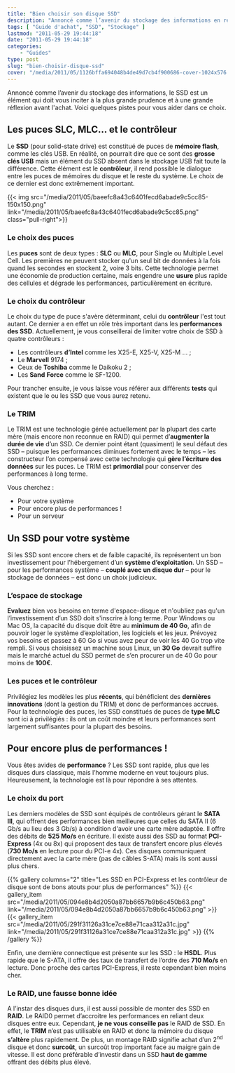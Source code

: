 ```yaml
---
title: "Bien choisir son disque SSD"
description: "Annoncé comme l’avenir du stockage des informations en remplacement des disques durs, voici quelques pistes pour vous aider dans le choix d\'un SSD."
tags: [ "Guide d'achat", "SSD", "Stockage" ]
lastmod: "2011-05-29 19:44:18"
date: "2011-05-29 19:44:18"
categories:
    - "Guides"
type: post
slug: "bien-choisir-disque-ssd"
cover: "/media/2011/05/1126bffa694048b4de49d7cb4f900686-cover-1024x576.jpg"
---
```


Annoncé comme l’avenir du stockage des informations, le SSD est un élément qui doit vous inciter à la plus grande prudence et à une grande réflexion avant l'achat. Voici quelques pistes pour vous aider dans ce choix.

<!--more-->

## Les puces SLC, MLC... et le contrôleur

Le **SSD** (pour solid-state drive) est constitué de puces de **mémoire flash**, comme les clés USB. En réalité, on pourrait dire que ce sont des **grosse clés USB** mais un élément du SSD absent dans le stockage USB fait toute la différence. Cette élément est le **contrôleur**, il rend possible le dialogue entre les puces de mémoires du disque et le reste du système. Le choix de ce dernier est donc extrêmement important.

{{< img src="/media/2011/05/baeefc8a43c6401fecd6abade9c5cc85-150x150.png" link="/media/2011/05/baeefc8a43c6401fecd6abade9c5cc85.png" class="pull-right">}}

### Le choix des puces

Les **puces** sont de deux types : **SLC** ou **MLC**, pour Single ou Multiple Level Cell. Les premières ne peuvent stocker qu'un seul bit de données à la fois quand les secondes en stockent 2, voire 3 bits. Cette technologie permet une économie de production certaine, mais engendre une **usure** plus rapide des cellules et dégrade les performances, particulièrement en écriture.

### Le choix du contrôleur

Le choix du type de puce s'avère déterminant, celui du **contrôleur** l'est tout autant. Ce dernier a en effet un rôle très important dans les **performances des SSD**. Actuellement, je vous conseillerai de limiter votre choix de SSD à quatre contrôleurs :

- Les contrôleurs **d’Intel** comme les X25-E, X25-V, X25-M … ;
- Le **Marvell** 9174 ;
- Ceux de **Toshiba** comme le Daikoku 2 ;
- Les **Sand** **Force** comme le SF-1200.

Pour trancher ensuite, je vous laisse vous référer aux différents **tests** qui existent que le ou les SSD que vous aurez retenu.

### Le TRIM

Le TRIM est une technologie gérée actuellement par la plupart des carte mère (mais encore non reconnue en RAID) qui permet d’**augmenter la durée de vie** d’un SSD. Ce dernier point étant (quasiment) le seul défaut des SSD – puisque les performances diminues fortement avec le temps – les constructeur l’on compensé avec cette technologie qui **gère l’écriture des données** sur les puces. Le TRIM est **primordial** pour conserver des performances à long terme.

Vous cherchez :

- Pour votre système
- Pour encore plus de performances !
- Pour un serveur


## Un SSD pour votre système

Si les SSD sont encore chers et de faible capacité, ils représentent un bon investissement pour l’hébergement d’un **système d’exploitation**. Un SSD – pour les performances système – **couplé avec un disque dur** – pour le stockage de données – est donc un choix judicieux.

### L’espace de stockage

**Evaluez** bien vos besoins en terme d'espace-disque et n'oubliez pas qu'un l’investissement d’un SSD doit s'inscrire à long terme. Pour Windows ou Mac OS, la capacité du disque doit être au **minimum de 40 Go**, afin de pouvoir loger le système d’exploitation, les logiciels et les jeux. Prévoyez vos besoins et passez à 60 Go si vous avez peur de voir les 40 Go trop vite rempli. Si vous choisissez un machine sous Linux, un **30 Go** devrait suffire mais le marché actuel du SSD permet de s’en procurer un de 40 Go pour moins de **100€**.

### Les puces et le contrôleur

Privilégiez les modèles les plus **récents**, qui bénéficient des **dernières innovations** (dont la gestion du TRIM) et donc de performances accrues. Pour la technologie des puces, les SSD constitués de puces de **type MLC** sont ici à privilégiés : ils ont un coût moindre et leurs performances sont largement suffisantes pour la plupart des besoins.

## Pour encore plus de performances !

Vous êtes avides de **performance** ? Les SSD sont rapide, plus que les disques durs classique, mais l’homme moderne en veut toujours plus. Heureusement, la technologie est là pour répondre à ses attentes.

### Le choix du port

Les derniers modèles de SSD sont équipés de contrôleurs gérant le **SATA III**, qui offrent des performances bien meilleures que celles du SATA II (6 Gb/s au lieu des 3 Gb/s) à condition d'avoir une carte mère adaptée. Il offre des débits de **525 Mo/s** en écriture. Il existe aussi des SSD au format **PCI-Express** (4x ou 8x) qui proposent des taux de transfert encore plus élevés (**730 Mo/s** en lecture pour du PCI-e 4x). Ces disques communiquent directement avec la carte mère (pas de câbles S-ATA) mais ils sont aussi plus chers.

{{% gallery columns="2" title="Les SSD en PCI-Express et les contrôleur de disque sont de bons atouts pour plus de performances" %}}
{{< gallery_item src="/media/2011/05/094e8b4d2050a87bb6657b9b6c450b63.png" link="/media/2011/05/094e8b4d2050a87bb6657b9b6c450b63.png" >}}
{{< gallery_item src="/media/2011/05/291f31126a31ce7ce88e71caa312a31c.jpg" link="/media/2011/05/291f31126a31ce7ce88e71caa312a31c.jpg" >}}
{{% /gallery %}}

Enfin, une dernière connectique est présente sur les SSD : le **HSDL**. Plus rapide que le S-ATA, il offre des taux de transfert de l’ordre des **710 Mo/s** en lecture. Donc proche des cartes PCI-Express, il reste cependant bien moins cher.

### Le RAID, une fausse bonne idée

A l’instar des disques durs, il est aussi possible de monter des SSD en **RAID**. Le RAID0 permet d’accroitre les performances en reliant deux disques entre eux. Cependant, **je ne vous conseille pas** le RAID de SSD. En effet, le **TRIM** n’est pas utilisable en RAID et donc la mémoire du disque **s’altère** plus rapidement. De plus, un montage RAID signifie achat d’un 2<sup>nd</sup> disque et donc **surcoût**, un surcoût trop important face au maigre gain de vitesse. Il est donc préférable d’investir dans un SSD **haut de gamme** offrant des débits plus élevé.